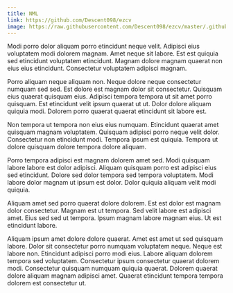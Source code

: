 ```yaml
---
title: NML
link: https://github.com/Descent098/ezcv
image: https://raw.githubusercontent.com/Descent098/ezcv/master/.github/logo.png
---
```


Modi porro dolor aliquam porro etincidunt neque velit. Adipisci eius voluptatem modi dolorem magnam. Amet neque sit labore. Est est quiquia sed etincidunt voluptatem etincidunt. Magnam dolore magnam quaerat non eius eius etincidunt. Consectetur voluptatem adipisci magnam.

Porro aliquam neque aliquam non. Neque dolore neque consectetur numquam sed sed. Est dolore est magnam dolor sit consectetur. Quisquam eius quaerat quisquam eius. Adipisci tempora tempora ut sit amet porro quisquam. Est etincidunt velit ipsum quaerat ut ut. Dolor dolore aliquam quiquia modi. Dolorem porro quaerat quaerat etincidunt sit labore est.

Non tempora ut tempora non eius eius numquam. Etincidunt quaerat amet quisquam magnam voluptatem. Quisquam adipisci porro neque velit dolor. Consectetur non etincidunt modi. Tempora ipsum est quiquia. Tempora ut dolore quisquam dolore tempora dolore aliquam.

Porro tempora adipisci est magnam dolorem amet sed. Modi quisquam labore labore est dolor adipisci. Aliquam quisquam porro est adipisci eius sed etincidunt. Dolore sed dolor tempora sed tempora voluptatem. Modi labore dolor magnam ut ipsum est dolor. Dolor quiquia aliquam velit modi quiquia.

Aliquam amet sed porro quaerat dolore dolorem. Est est dolor est magnam dolor consectetur. Magnam est ut tempora. Sed velit labore est adipisci amet. Eius sed sed ut tempora. Ipsum magnam labore magnam eius. Ut est etincidunt labore.

Aliquam ipsum amet dolore dolore quaerat. Amet est amet ut sed quisquam labore. Dolor sit consectetur porro numquam voluptatem neque. Neque est labore non. Etincidunt adipisci porro modi eius. Labore aliquam dolorem tempora sed voluptatem. Consectetur ipsum consectetur quaerat dolorem modi. Consectetur quisquam numquam quiquia quaerat. Dolorem quaerat dolore aliquam magnam adipisci amet. Quaerat etincidunt tempora tempora dolorem est consectetur ut.
    